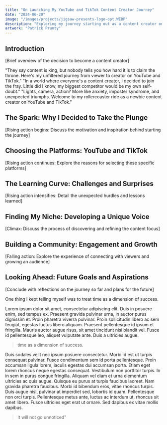 ```yaml
---
title: "On Launching My YouTube and TikTok Content Creator Journey"
date: "2024-06-20"
image: "/images/projects/jigsaw-presents-logo-opt.WEBP"
description: "Exploring my journey starting out as a content creator on YouTube and TikTok."
artwork: "Patrick Prunty"
---
```



## Introduction
[Brief overview of the decision to become a content creator]

"They say content is king, but nobody tells you how hard it is to claim the throne. Here's my unfiltered journey from viewer to creator on YouTube and TikTok."
"In a world where everyone's a content creator, I decided to join the fray. Little did I know, my biggest competitor would be my own self-doubt."
"Lights, camera, action? More like anxiety, imposter syndrome, and unexpected triumphs. Welcome to my rollercoaster ride as a newbie content creator on YouTube and TikTok."

## The Spark: Why I Decided to Take the Plunge
[Rising action begins: Discuss the motivation and inspiration behind starting the journey]

## Choosing the Platforms: YouTube and TikTok
[Rising action continues: Explore the reasons for selecting these specific platforms]

## The Learning Curve: Challenges and Surprises
[Rising action intensifies: Detail the unexpected hurdles and lessons learned]

## Finding My Niche: Developing a Unique Voice
[Climax: Discuss the process of discovering and refining the content focus]

## Building a Community: Engagement and Growth
[Falling action: Explore the experience of connecting with viewers and growing an audience]

## Looking Ahead: Future Goals and Aspirations
[Conclude with reflections on the journey so far and plans for the future]

One thing I kept telling myself was to treat time as a dimension of success.

Lorem ipsum dolor sit amet, consectetur adipiscing elit. Duis in posuere enim, sed tempus ex. Praesent gravida pulvinar urna, in auctor purus dignissim et. Proin pharetra viverra pulvinar. Proin sollicitudin libero ac sem feugiat, egestas luctus libero aliquam. Praesent pellentesque id ipsum et fringilla. Mauris auctor augue risus, sit amet tincidunt nisi blandit vel. Fusce id pellentesque leo, aliquet vulputate ante. Duis a ultricies augue.

> time as a dimension of success.



Duis sodales velit nec ipsum posuere consectetur. Morbi id est ut turpis consequat pulvinar. Fusce condimentum sem id porta pellentesque. Proin accumsan ligula lorem, iaculis egestas dui accumsan porta. Etiam eget lorem rhoncus neque egestas consequat. Vestibulum non porttitor turpis. In in sem in purus congue fringilla. Aliquam vel diam et urna elementum ultricies ac quis augue. Quisque eu purus at turpis faucibus laoreet. Nam gravida pharetra faucibus. Morbi id bibendum eros, vitae rhoncus turpis. Duis augue nisl, pulvinar at imperdiet sed, lobortis id quam. Pellentesque non orci turpis. Pellentesque metus ante, luctus ac interdum ut, rhoncus sit amet libero. Fusce ultricies eget erat ut ornare. Sed dapibus ex vitae mollis dapibus.

> It will not go unnoticed"